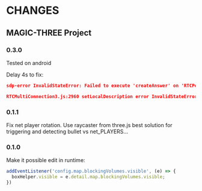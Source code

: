 
# CHANGES
## MAGIC-THREE Project





### 0.3.0
  Tested on android 

  Delay 4s to fix:
```json
sdp-error InvalidStateError: Failed to execute 'createAnswer' on 'RTCPeerConnection': PeerConnection cannot create an answer in a state other than have-remote-offer or have-local-pranswer.

RTCMultiConnection3.js:2960 setLocalDescription error InvalidStateError: Failed to execute 'setLocalDescription' on 'RTCPeerConnection': Failed to set local offer sdp: Called in wrong state: have-remote-offer
```

### 0.1.1

 Fix net player rotation.
 Use raycaster from three.js best solution for triggering and detecting bullet vs net_PLAYERS...
 


### 0.1.0

Make it possible edit in runtime:
```js
addEventListener('config.map.blockingVolumes.visible', (e) => {
  boxHelper.visible = e.detail.map.blockingVolumes.visible;
})
```
